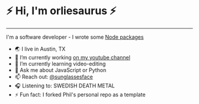 # ⚡️ Hi, I'm orliesaurus ⚡️</h1>
---

I'm a software developer - I wrote some [Node packages](https://www.npmjs.com/~orliesaurus)


- 🌏 I live in Austin, TX
- 🔭 I’m currently working [on my youtube channel](https://lf.gg/youtube)
- 🌱 I’m currently learning video-editing
- 💬 Ask me about JavaScript or Python
- 📫 Reach out: [@sunglassesface](https://twitter.com/sunglassesface)
- 🎧 Listening to: SWEDISH DEATH METAL
- ⚡ Fun fact: I forked Phil's personal repo as a template
